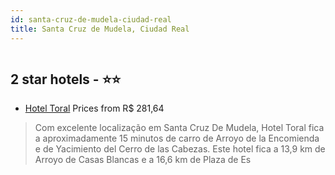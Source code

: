 ```yaml
---
id: santa-cruz-de-mudela-ciudad-real
title: Santa Cruz de Mudela, Ciudad Real
---
```


<center><img src="https://i.travelapi.com/hotels/7000000/6770000/6760400/6760358/795c7270_b.jpg" alt="" /></center>


##  2 star hotels - ⭐️⭐️

-    [Hotel Toral](https://us.hurb.com/hotels/santa-cruz-de-mudela/hotel-toral-HT-Y69X?cmp=18055) Prices from R$ 281,64
   > Com excelente localização em Santa Cruz De Mudela, Hotel Toral fica a aproximadamente 15 minutos de carro de Arroyo de la Encomienda e de Yacimiento del Cerro de las Cabezas.  Este hotel fica a 13,9 km de Arroyo de Casas Blancas e a 16,6 km de Plaza de Es

